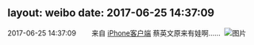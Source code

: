 layout: weibo
date: 2017-06-25 14:37:09
---
<meta name="referrer" content="no-referrer" />

2017-06-25 14:37:09  &nbsp;&nbsp;&nbsp;&nbsp;&nbsp;&nbsp; 来自 <a href="http://app.weibo.com/t/feed/9ksdit" rel="nofollow">iPhone客户端</a>
蔡英文原来有娃啊…… ​​​
![图片](https://wx4.sinaimg.cn/large/6d2a6003ly1fgxftpx8buj20qo0zkn5j.jpg)
